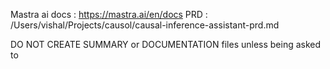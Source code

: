 Mastra ai docs : https://mastra.ai/en/docs
PRD : /Users/vishal/Projects/causol/causal-inference-assistant-prd.md

DO NOT CREATE SUMMARY or DOCUMENTATION files unless being asked to